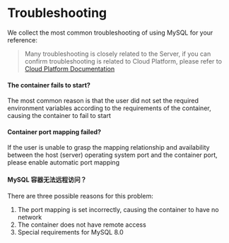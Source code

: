 # Troubleshooting

We collect the most common troubleshooting of using MySQL for your reference:

> Many troubleshooting is closely related to the Server, if you can confirm troubleshooting is related to Cloud Platform, please refer to [Cloud Platform Documentation](https://support.websoft9.com/docs/faq/tech-instance.html)

#### The container fails to start?

The most common reason is that the user did not set the required environment variables according to the requirements of the container, causing the container to fail to start

#### Container port mapping failed?

If the user is unable to grasp the mapping relationship and availability between the host (server) operating system port and the container port, please enable automatic port mapping

#### MySQL 容器无法远程访问？

There are three possible reasons for this problem:

1. The port mapping is set incorrectly, causing the container to have no network
2. The container does not have remote access
3. Special requirements for MySQL 8.0
